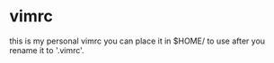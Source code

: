 # vimrc

this is my personal vimrc
you can place it in $HOME/ to use after you rename it to '.vimrc'.
